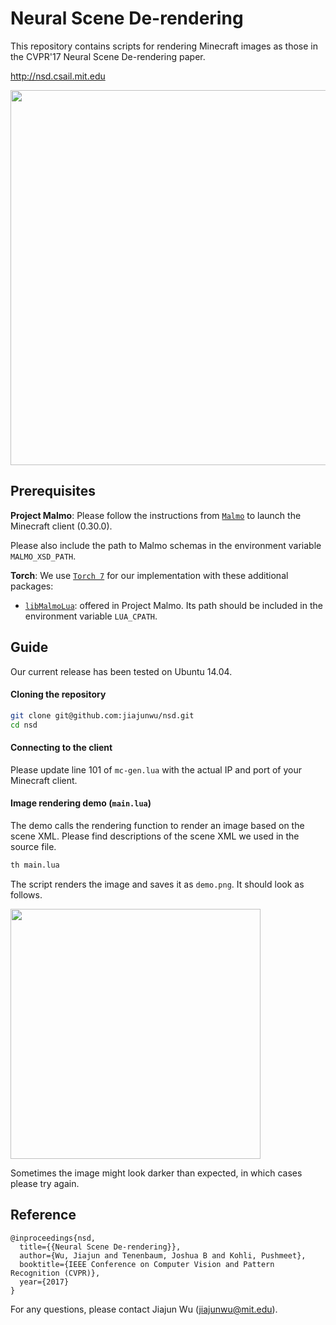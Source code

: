 # Neural Scene De-rendering

This repository contains scripts for rendering Minecraft images as those in the CVPR'17 Neural Scene De-rendering paper.

http://nsd.csail.mit.edu

<img src="http://nsd.csail.mit.edu/images/repo.jpg" width="600">

## Prerequisites

**Project Malmo**: Please follow the instructions from [`Malmo`](https://github.com/Microsoft/malmo) to launch the Minecraft client (0.30.0).

Please also include the path to Malmo schemas in the environment variable `MALMO_XSD_PATH`.

**Torch**: We use [`Torch 7`](http://torch.ch) for our implementation with these additional packages:

- [`libMalmoLua`](https://github.com/Microsoft/malmo): offered in Project Malmo. Its path should be included in the environment variable `LUA_CPATH`.


## Guide
Our current release has been tested on Ubuntu 14.04.

#### Cloning the repository
```sh
git clone git@github.com:jiajunwu/nsd.git
cd nsd
```

#### Connecting to the client
Please update line 101 of `mc-gen.lua` with the actual IP and port of your Minecraft client.

#### Image rendering demo (`main.lua`)
The demo calls the rendering function to render an image based on the scene XML. Please find descriptions of the scene XML we used in the source file.

```sh
th main.lua 
```
The script renders the image and saves it as `demo.png`. It should look as follows.

<img src="http://nsd.csail.mit.edu/images/demo.png" width="400">

Sometimes the image might look darker than expected, in which cases please try again.

## Reference

    @inproceedings{nsd,
      title={{Neural Scene De-rendering}},
      author={Wu, Jiajun and Tenenbaum, Joshua B and Kohli, Pushmeet},
      booktitle={IEEE Conference on Computer Vision and Pattern Recognition (CVPR)},
      year={2017}
    }

For any questions, please contact Jiajun Wu (jiajunwu@mit.edu). 

